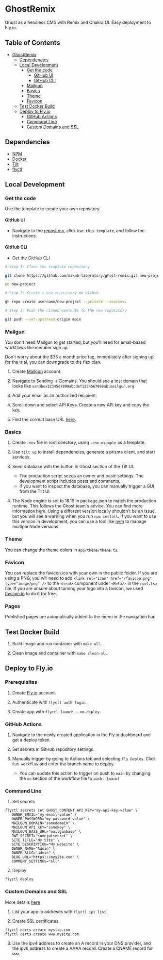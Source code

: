 # GhostRemix

Ghost as a headless CMS with Remix and Chakra UI. Easy deployment to Fly.io.

## Table of Contents

- [GhostRemix](#GhostRemix)
  - [Dependencies](#dependencies)
  - [Local Development](#local-development)
    - [Get the code](#get-the-code)
      - [GitHub UI](#github-ui)
      - [GitHub CLI](#github-cli)
    - [Mailgun](#mailgun)
    - [Basics](#basics)
    - [Theme](#theme)
    - [Favicon](#favicon)
  - [Test Docker Build](#test-docker-build)
  - [Deploy to Fly.io](#deploy-to-flyio)
    - [GitHub Actions](#github-actions)
    - [Command Line](#command-line)
    - [Custom Domains and SSL](#custom-domains-and-ssl)

## Dependencies

- [NPM](https://www.npmjs.com/)
- [Docker](https://www.docker.com/)
- [Tilt](https://tilt.dev/)
- [flyctl](https://fly.io/docs/flyctl/installing/)

## Local Development

### Get the code

Use the template to create your own repository.

#### GitHub UI

- Navigate to the [repository](https://github.com/mikan-laboratory/ghost-remix), click `Use this template`, and follow the instructions.

#### GitHub CLI

- Get the [GitHub CLI](https://cli.github.com/)

```bash
# Step 1: Clone the template repository

git clone https://github.com/mikab-laboratory/ghost-remix.git new-project

cd new-project

# Step 2: Create a new repository on GitHub

gh repo create username/new-project --private --source=.

# Step 3: Push the cloned contents to the new repository

git push --set-upstream origin main
```

### Mailgun

You don't need Mailgun to get started, but you'll need for email-based workflows like member sign up.

Don't worry about the $35 a month price tag, immediately after signing up for the trial, you can downgrade to the flex plan.

1. Create [Mailgun](https://www.mailgun.com/) account.

2. Navigate to Sending -> Domains. You should see a test domain that looks like `sandbox1234567890abcdef1234567890ab.mailgun.org`

3. Add your email as an authorized recipient.

4. Scroll down and select API Keys. Create a new API key and copy the key.

5. Find the correct base URL [here](https://documentation.mailgun.com/en/latest/api-intro.html#base-url).

### Basics

1. Create `.env` file in root directory, using `.env.example` as a template.

2. Use `tilt up` to install dependencies, generate a prisma client, and start services.

3. Seed database with the button in Ghost section of the Tilt UI.

   - The production script seeds an owner and basic settings. The development script includes posts and comments.
   - If you want to inspect the database, you can manually trigger a GUI from the Tilt UI.

4. The Node engine is set to 18.19 in package.json to match the production runtime. This follows the Ghost team's advice. You can find more information [here](https://ghost.org/docs/faq/node-versions/#why-follow-lts). Using a different version locally shouldn't be an issue, but you will see a warning when you run `npm install`. If you want to use this version in development, you can use a tool like [nvm](https://github.com/nvm-sh/nvm?tab=readme-ov-file#install--update-script) to manage multiple Node versions.

### Theme

You can change the theme colors in `app/theme/theme.ts`.

### Favicon

You can replace the favicon.ico with your own in the public folder. If you are using a PNG, you will need to add `<link rel="icon" href="/favicon.png" type="image/png" />` to the `<head>` component under `<Meta/>` in the `root.tsx` file. If you are unsure about turning your logo into a favicon, we used [favicon.io](https://favicon.io/) to do it for free.

### Pages

Published pages are automatically added to the menu in the navigation bar.

## Test Docker Build

1. Build image and run container with `make all`.

2. Clean image and container with `make clean-all`.

## Deploy to Fly.io

### Prerequisites

1. Create [Fly.io](https://fly.io) account.

2. Authenticate with `flyctl auth login`.

3. Create app with `flyctl launch --no-deploy`.

### GitHub Actions

1. Navigate to the newly created application in the Fly.io dashboard and get a deploy token.

2. Set secrets in GitHub repository settings.

3. Manually trigger by going to Actions tab and selecting `Fly Deploy`. Click `Run workflow` and enter the branch name to deploy.
   - You can update this action to trigger on push to `main` by changing the `on` section of the workflow file to `push: [main]`

### Command Line

1. Set secrets

```
flyctl secrets set GHOST_CONTENT_API_KEY="my-api-key-value" \
   OWNER_EMAIL="my-email-value" \
   OWNER_PASSWORD="my-password-value" \
   MAILGUN_DOMAIN="somedomain" \
   MAILGUN_API_KEY="somekey" \
   MAILGUN_BASE_URL="mailgunbase" \
   JWT_SECRET="somejwtsecret" \
   SITE_TITLE="My Site" \
   SITE_DESCRIPTION="My website" \
   OWNER_NAME="Admin" \
   OWNER_SLUG="admin" \
   BLOG_URL="https://mysite.com" \
   COMMENT_SETTINGS="all"
```

2. Deploy

```
flyctl deploy
```

### Custom Domains and SSL

More details [here](https://fly.io/docs/networking/custom-domains-with-fly/)

1. List your app ip addreses with `flyctl ips list`.

2. Create SSL certificates.

```
flyctl certs create mysite.com
flyctl certs create www.mysite.com
```

3. Use the ipv4 address to create an A record in your DNS provider, and the ipv6 address to create a AAAA record. Create a CNAME record for `www`.
